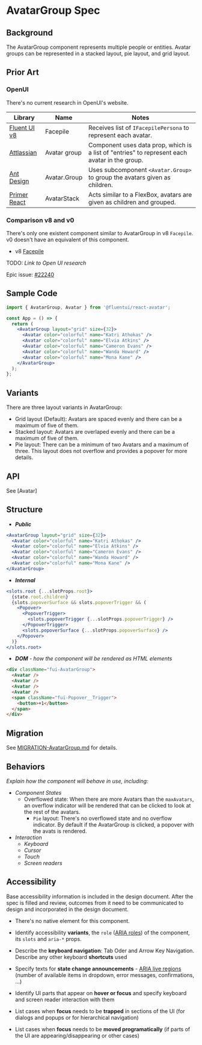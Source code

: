 # AvatarGroup Spec

## Background

The AvatarGroup component represents multiple people or entities. Avatar groups can be represented in a stacked layout, pie layout, and grid layout.

## Prior Art

### OpenUI

There's no current research in OpenUI's website.

| Library                                                                               | Name         | Notes                                                                                         |
| ------------------------------------------------------------------------------------- | ------------ | --------------------------------------------------------------------------------------------- |
| [Fluent UI v8](https://developer.microsoft.com/en-us/fluentui#/controls/web/facepile) | Facepile     | Receives list of `IFacepilePersona` to represent each avatar.                                 |
| [Attlassian](https://atlassian.design/components/avatar-group/examples)               | Avatar group | Component uses data prop, which is a list of "entries" to represent each avatar in the group. |
| [Ant Design](https://ant.design/components/avatar/)                                   | Avatar.Group | Uses subcomponent `<Avatar.Group>` to group the avatars given as children.                    |
| [Primer React](https://primer.style/react/AvatarStack)                                | AvatarStack  | Acts similar to a FlexBox, avatars are given as children and grouped.                         |

### Comparison v8 and v0

There's only one existent component similar to AvatarGroup in v8 `Facepile`. v0 doesn't have an equivalent of this component.

- v8 [Facepile](https://developer.microsoft.com/en-us/fluentui#/controls/web/facepile)

TODO: _Link to Open UI research_

Epic issue: [#22240](https://github.com/microsoft/fluentui/issues/22240)

## Sample Code

```jsx
import { AvatarGroup, Avatar } from '@fluentui/react-avatar';

const App = () => {
  return (
    <AvatarGroup layout="grid" size={32}>
      <Avatar color="colorful" name="Katri Athokas" />
      <Avatar color="colorful" name="Elvia Atkins" />
      <Avatar color="colorful" name="Cameron Evans" />
      <Avatar color="colorful" name="Wanda Howard" />
      <Avatar color="colorful" name="Mona Kane" />
    </AvatarGroup>
  );
};
```

## Variants

There are three layout variants in AvatarGroup:

- Grid layout (Default): Avatars are spaced evenly and there can be a maximum of five of them.
- Stacked layout: Avatars are overlaped evenly and there can be a maximum of five of them.
- Pie layout: There can be a minimum of two Avatars and a maximum of three. This layout does not overflow and provides a popover for more details.

## API

See [Avatar]

## Structure

- _**Public**_

```jsx
<AvatarGroup layout="grid" size={32}>
  <Avatar color="colorful" name="Katri Athokas" />
  <Avatar color="colorful" name="Elvia Atkins" />
  <Avatar color="colorful" name="Cameron Evans" />
  <Avatar color="colorful" name="Wanda Howard" />
  <Avatar color="colorful" name="Mona Kane" />
</AvatarGroup>
```

- _**Internal**_

```jsx
<slots.root {...slotProps.root}>
  {state.root.children}
  {slots.popoverSurface && slots.popoverTrigger && (
    <Popover>
      <PopoverTrigger>
        <slots.popoverTrigger {...slotProps.popoverTrigger} />
      </PopoverTrigger>
      <slots.popoverSurface {...slotProps.popoverSurface} />
    </Popover>
  )}
</slots.root>
```

- _**DOM** - how the component will be rendered as HTML elements_

```html
<div className="fui-AvatarGroup">
  <Avatar />
  <Avatar />
  <Avatar />
  <Avatar />
  <span className="fui-Popover__Trigger">
    <button>+1</button>
  </span>
</div>
```

## Migration

See [MIGRATION-AvatarGroup.md](MIGRATION-AvatarGroup.md) for details.

## Behaviors

_Explain how the component will behave in use, including:_

- _Component States_
  - Overflowed state: When there are more Avatars than the `maxAvatars`, an overflow indicator will be rendered that can be clicked to look at the rest of the avatars.
    - `Pie` layout: There's no overflowed state and no overflow indicator. By default if the AvatarGroup is clicked, a popover with the avats is rendered.
- _Interaction_
  - _Keyboard_
  - _Cursor_
  - _Touch_
  - _Screen readers_

## Accessibility

Base accessibility information is included in the design document. After the spec is filled and review, outcomes from it need to be communicated to design and incorporated in the design document.

- There's no native element for this component.

- Identify accessibility **variants**, the `role` ([ARIA roles](https://www.w3.org/TR/wai-aria-1.1/#role_definitions)) of the component, its `slots` and `aria-*` props.
- Describe the **keyboard navigation**: Tab Oder and Arrow Key Navigation. Describe any other keyboard **shortcuts** used
- Specify texts for **state change announcements** - [ARIA live regions
  ](https://developer.mozilla.org/en-US/docs/Web/Accessibility/ARIA/ARIA_Live_Regions) (number of available items in dropdown, error messages, confirmations, ...)
- Identify UI parts that appear on **hover or focus** and specify keyboard and screen reader interaction with them
- List cases when **focus** needs to be **trapped** in sections of the UI (for dialogs and popups or for hierarchical navigation)
- List cases when **focus** needs to be **moved programatically** (if parts of the UI are appearing/disappearing or other cases)
